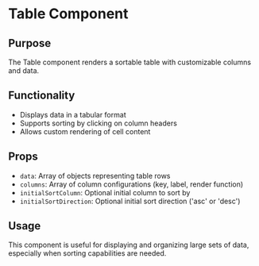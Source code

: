 # Table Component

## Purpose
The Table component renders a sortable table with customizable columns and data.

## Functionality
- Displays data in a tabular format
- Supports sorting by clicking on column headers
- Allows custom rendering of cell content

## Props
- `data`: Array of objects representing table rows
- `columns`: Array of column configurations (key, label, render function)
- `initialSortColumn`: Optional initial column to sort by
- `initialSortDirection`: Optional initial sort direction ('asc' or 'desc')

## Usage
This component is useful for displaying and organizing large sets of data, especially when sorting capabilities are needed.